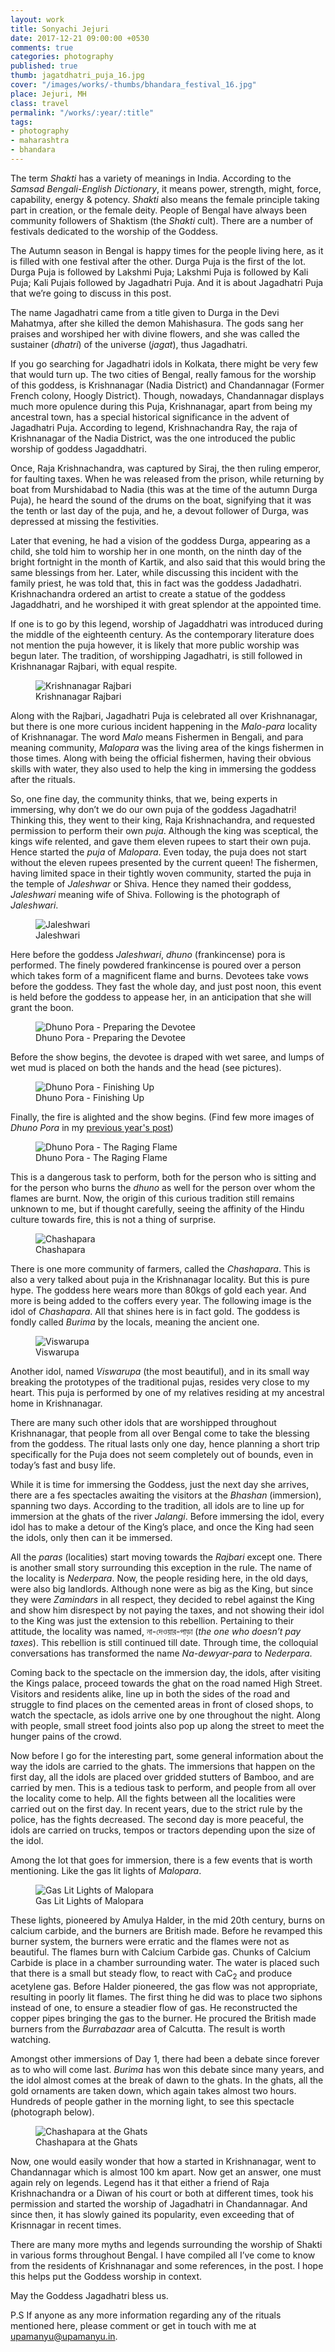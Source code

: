 ```yaml
---
layout: work
title: Sonyachi Jejuri
date: 2017-12-21 09:00:00 +0530
comments: true
categories: photography
published: true
thumb: jagatdhatri_puja_16.jpg
cover: "/images/works/-thumbs/bhandara_festival_16.jpg"
place: Jejuri, MH
class: travel
permalink: "/works/:year/:title"
tags:
- photography
- maharashtra
- bhandara
---
```


The term _Shakti_ has a variety of meanings in India. According to the _Samsad Bengali-English Dictionary_, it means power, strength, might, force, capability, energy & potency. _Shakti_ also means the female principle taking part in creation, or the female deity. People of Bengal have always been community followers of Shaktism (the _Shakti_ cult). There are a number of festivals dedicated to the worship of the Goddess.

The Autumn season in Bengal is happy times for the people living here, as it is filled with one festival after the other. Durga Puja is the first of the lot. Durga Puja is followed by Lakshmi Puja; Lakshmi Puja is followed by Kali Puja; Kali Pujais followed by Jagadhatri Puja. And it is about Jagadhatri Puja that we’re going to discuss in this post.

The name Jagadhatri came from a title given to Durga in the Devi Mahatmya, after she killed the demon Mahishasura. The gods sang her praises and worshiped her with divine flowers, and she was called the sustainer (_dhatri_) of the universe (_jagat_), thus Jagadhatri.

If you go searching for Jagadhatri idols in Kolkata, there might be very few that would turn up. The two cities of Bengal, really famous for the worship of this goddess, is Krishnanagar (Nadia District) and Chandannagar (Former French colony, Hoogly District). Though, nowadays, Chandannagar displays much more opulence during this Puja, Krishnanagar, apart from being my ancestral town, has a special historical significance in the advent of Jagadhatri Puja. According to legend, Krishnachandra Ray, the raja of Krishnanagar of the Nadia District, was the one introduced the public worship of goddess Jagaddhatri.

Once, Raja Krishnachandra, was captured by Siraj, the then ruling emperor, for faulting taxes. When he was released from the prison, while returning by boat from Murshidabad to Nadia (this was at the time of the autumn Durga Puja), he heard the sound of the drums on the boat, signifying that it was the tenth or last day of the puja, and he, a devout follower of Durga, was depressed at missing the festivities.

Later that evening, he had a vision of the goddess Durga, appearing as a child, she told him to worship her in one month, on the ninth day of the bright fortnight in the month of Kartik, and also said that this would bring the same blessings from her. Later, while discussing this incident with the family priest, he was told that, this in fact was the goddess Jadadhatri. Krishnachandra ordered an artist to create a statue of the goddess Jagaddhatri, and he worshiped it with great splendor at the appointed time.

If one is to go by this legend, worship of Jagaddhatri was introduced during the middle of the eighteenth century. As the contemporary literature does not mention the puja however, it is likely that more public worship was begun later. The tradition, of worshipping Jagadhatri, is still followed in Krishnanagar Rajbari, with equal respite.

<figure>
  <img src="/images/works/jagatdhatri_puja_16/01_krishnanagar_rajbari.jpg" alt="Krishnanagar Rajbari">
  <figcaption>Krishnanagar Rajbari</figcaption>
</figure>

Along with the Rajbari, Jagadhatri Puja is celebrated all over Krishnanagar, but there is one more curious incident happening in the _Malo-para_ locality of Krishnanagar. The word _Malo_ means Fishermen in Bengali, and para meaning community, _Malopara_ was the living area of the kings fishermen in those times. Along with being the official fishermen, having their obvious skills with water, they also used to help the king in immersing the goddess after the rituals.

So, one fine day, the community thinks, that we, being experts in immersing, why don’t we do our own puja of the goddess Jagadhatri! Thinking this, they went to their king, Raja Krishnachandra, and requested permission to perform their own _puja_. Although the king was sceptical, the kings wife relented, and gave them eleven rupees to start their own puja. Hence started the _puja_ of _Malopara_. Even today, the puja does not start without the eleven rupees presented by the current queen! The fishermen, having limited space in their tightly woven community, started the puja in the temple of _Jaleshwar_ or Shiva. Hence they named their goddess, _Jaleshwari_ meaning wife of Shiva. Following is the photograph of _Jaleshwari_.

<figure>
  <img src="/images/works/jagatdhatri_puja_16/02_jaleshwari.jpg" alt="Jaleshwari">
  <figcaption>Jaleshwari</figcaption>
</figure>

Here before the goddess _Jaleshwari_, _dhuno_ (frankincense) pora is performed. The finely powdered frankincense is poured over a person which takes form of a magnificent flame and burns. Devotees take vows before the goddess. They fast the whole day, and just post noon, this event is held before the goddess to appease her, in an anticipation that she will grant the boon.

<figure>
  <img src="/images/works/jagatdhatri_puja_16/03_dhuno_pora_1.jpg" alt="Dhuno Pora - Preparing the Devotee">
  <figcaption>Dhuno Pora - Preparing the Devotee</figcaption>
</figure>

Before the show begins, the devotee is draped with wet saree, and lumps of wet mud is placed on both the hands and the head (see pictures).

<figure>
  <img src="/images/works/jagatdhatri_puja_16/04_dhuno_pora_2.jpg" alt="Dhuno Pora - Finishing Up">
  <figcaption>Dhuno Pora - Finishing Up</figcaption>
</figure>

Finally, the fire is alighted and the show begins. (Find few more images of _Dhuno Pora_ in my <a href="http://upamanyu.in/works/2015/dhuno-pora" target="_blank">previous year's post</a>)

<figure>
  <img src="/images/works/jagatdhatri_puja_16/05_dhuno_pora_3.jpg" alt="Dhuno Pora - The Raging Flame">
  <figcaption>Dhuno Pora - The Raging Flame</figcaption>
</figure>

This is a dangerous task to perform, both for the person who is sitting and for the person who burns the _dhuno_ as well for the person over whom the flames are burnt. Now, the origin of this curious tradition still remains unknown to me, but if thought carefully, seeing the affinity of the Hindu culture towards fire, this is not a thing of surprise. 

<figure>
  <img src="/images/works/jagatdhatri_puja_16/06_chashapara.jpg" alt="Chashapara">
  <figcaption>Chashapara</figcaption>
</figure>

There is one more community of farmers, called the _Chashapara_. This is also a very talked about puja in the Krishnanagar locality. But this is pure hype. The goddess here wears more than 80kgs of gold each year. And more is being added to the coffers every year. The following image is the idol of _Chashapara_. All that shines here is in fact gold. The goddess is fondly called _Burima_ by the locals, meaning the ancient one.

<figure>
  <img src="/images/works/jagatdhatri_puja_16/07_biswarupa.jpg" alt="Viswarupa">
  <figcaption>Viswarupa</figcaption>
</figure>

Another idol, named _Viswarupa_ (the most beautiful), and in its small way breaking the prototypes of the traditional pujas, resides very close to my heart. This puja is performed by one of my relatives residing at my ancestral home in Krishnanagar.

There are many such other idols that are worshipped throughout Krishnanagar, that people from all over Bengal come to take the blessing from the goddess. The ritual lasts only one day, hence planning a short trip specifically for the Puja does not seem completely out of bounds, even in today’s fast and busy life.

While it is time for immersing the Goddess, just the next day she arrives, there are a fes spectacles awaiting the visitors at the _Bhashan_ (immersion), spanning two days. According to the tradition, all idols are to line up for immersion at the ghats of the river _Jalangi_. Before immersing the idol, every idol has to make a detour of the King’s place, and once the King had seen the idols, only then can it be immersed.

All the _paras_ (localities) start moving towards the _Rajbari_ except one. There is another small story surrounding this exception in the rule. The name of the locality is _Nederpara_. Now, the people residing here, in the old days, were also big landlords. Although none were as big as the King, but since they were _Zamindars_ in all respect, they decided to rebel against the King and show him disrespect by not paying the taxes, and not showing their idol to the King was just the extension to this rebellion. Pertaining to their attitude, the locality was named, না-দেওয়ার-পাড়া (_the one who doesn’t pay taxes_). This rebellion is still continued till date. Through time, the colloquial conversations has transformed the name _Na-dewyar-para_ to _Nederpara_.

Coming back to the spectacle on the immersion day, the idols, after visiting the Kings palace, proceed towards the ghat on the road named High Street. Visitors and residents alike, line up in both the sides of the road and struggle to find places on the cemented areas in front of closed shops, to watch the spectacle, as idols arrive one by one throughout the night. Along with people, small street food joints also pop up along the street to meet the hunger pains of the crowd.

Now before I go for the interesting part, some general information about the way the idols are carried to the ghats. The immersions that happen on the first day, all the idols are placed over gridded stutters of Bamboo, and are carried by men. This is a tedious task to perform, and people from all over the locality come to help. All the fights between all the localities were carried out on the first day. In recent years, due to the strict rule by the police, has the fights decreased. The second day is more peaceful, the idols are carried on trucks, tempos or tractors depending upon the size of the idol.

Among the lot that goes for immersion, there is a few events that is worth mentioning. Like the gas lit lights of _Malopara_.

<figure>
  <img src="/images/works/jagatdhatri_puja_16/08_malopara.jpg" alt="Gas Lit Lights of Malopara">
  <figcaption>Gas Lit Lights of Malopara</figcaption>
</figure>

These lights, pioneered by Amulya Halder, in the mid 20th century, burns on calcium carbide, and the burners are British made. Before he revamped this burner system, the burners were erratic and the flames were not as beautiful. The flames burn with Calcium Carbide gas. Chunks of Calcium Carbide is place in a chamber surrounding water. The water is placed such that there is a small but steady flow, to react with CaC<sub>2</sub> and produce acetylene gas. Before Halder pioneered, the gas flow was not appropriate, resulting in poorly lit flames. The first thing he did was to place two siphons instead of one, to ensure a steadier flow of gas. He reconstructed the copper pipes bringing the gas to the burner. He procured the British made burners from the _Burrabazaar_ area of Calcutta. The result is worth watching.

Amongst other immersions of Day 1, there had been a debate since forever as to who will come last. _Burima_ has won this debate since many years, and the idol almost comes at the break of dawn to the ghats. In the ghats, all the gold ornaments are taken down, which again takes almost two hours. Hundreds of people gather in the morning light, to see this spectacle (photograph below).

<figure>
  <img src="/images/works/jagatdhatri_puja_16/09_chashapara_1.jpg" alt="Chashapara at the Ghats">
  <figcaption>Chashapara at the Ghats</figcaption>
</figure>

Now, one would easily wonder that how a started in Krishnanagar, went to Chandannagar which is almost 100 km apart. Now get an answer, one must again rely on legends. Legend has it that either a friend of Raja Krishnachandra or a Diwan of his court or both at different times, took his permission and started the worship of Jagadhatri in Chandannagar. And since then, it has slowly gained its popularity, even exceeding that of Krisnnagar in recent times.

There are many more myths and legends surrounding the worship of Shakti in various forms throughout Bengal. I have compiled all I’ve come to know from the residents of Krishnanagar and some references, in the post. I hope this helps put the Goddess worship in context.

May the Goddess Jagadhatri bless us.

P.S If anyone as any more information regarding any of the rituals mentioned here, please comment or get in touch with me at <a href="mailto:upamanyu@upamanyu.in" target="_blank">upamanyu@upamanyu.in</a>.